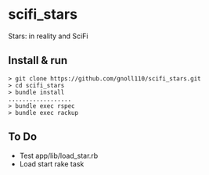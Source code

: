 # scifi_stars
Stars: in reality and SciFi

## Install & run

```
> git clone https://github.com/gnoll110/scifi_stars.git
> cd scifi_stars
> bundle install
..................
> bundle exec rspec
> bundle exec rackup
```

## To Do
* Test app/lib/load_star.rb
* Load start rake task
 
